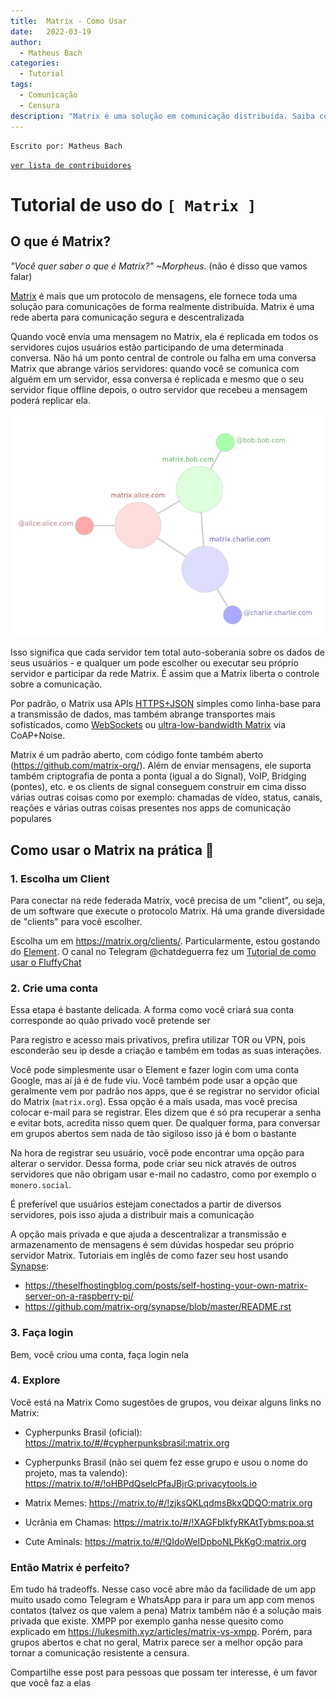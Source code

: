 ```yaml
---
title:  Matrix - Como Usar
date:   2022-03-19
author:
  - Matheus Bach
categories:
  - Tutorial
tags:
  - Comunicação
  - Censura
description: "Matrix é uma solução em comunicação distribuída. Saiba como usar nesse tutorial"
---
```


```
Escrito por: Matheus Bach
```

[```ver lista de contribuidores```](/about/#contribuidores)

# Tutorial de uso do ```[ Matrix ]```

## O que é Matrix?

*"Você quer saber o que é Matrix?" ~Morpheus*. (não é disso que vamos falar)

[Matrix](https://matrix.org/) é mais que um protocolo de mensagens, ele fornece toda uma solução para comunicações de forma realmente distribuída. Matrix é uma rede aberta para comunicação segura e descentralizada

Quando você envia uma mensagem no Matrix, ela é replicada em todos os servidores cujos usuários estão participando de uma determinada conversa. Não há um ponto central de controle ou falha em uma conversa Matrix que abrange vários servidores: quando você se comunica com alguém em um servidor, essa conversa é replicada e mesmo que o seu servidor fique offline depois, o outro servidor que recebeu a mensagem poderá replicar ela.

![media](../stuff/matrix-diagrama.webp)

Isso significa que cada servidor tem total auto-soberania sobre os dados de seus usuários - e qualquer um pode escolher ou executar seu próprio servidor e participar da rede Matrix. É assim que a Matrix liberta o controle sobre a comunicação.

Por padrão, o Matrix usa APIs [HTTPS+JSON](https://matrix.org/docs/spec/client_server/latest.html#api-standards) simples como linha-base para a transmissão de dados, mas também abrange transportes mais sofisticados, como [WebSockets](https://github.com/matrix-org/matrix-doc/blob/master/attic/drafts/websockets.rst) ou [ultra-low-bandwidth Matrix](https://matrix.org/blog/2019/03/12/breaking-the-100-bps-barrier-with-matrix-meshsim-coap-proxy)  via CoAP+Noise.

Matrix é um padrão aberto, com código fonte também aberto (https://github.com/matrix-org/). Além de enviar mensagens, ele suporta também criptografia de ponta a ponta (igual a do Signal), VoIP, Bridging (pontes), etc. e os clients de signal conseguem construir em cima disso várias outras coisas como por exemplo: chamadas de vídeo, status, canais, reações e várias outras coisas presentes nos apps de comunicação populares


## Como usar o Matrix na prática 📩

### 1. Escolha um Client
Para conectar na rede federada Matrix, você precisa de um "client", ou seja, de um software que execute o protocolo Matrix. Há uma grande diversidade de "clients" para você escolher. 

Escolha um em https://matrix.org/clients/. Particularmente, estou gostando do [Element](https://element.io/). O canal no Telegram @chatdeguerra fez um [Tutorial de como usar o FluffyChat](https://t.me/chatdeguerra/79)

### 2. Crie uma conta
Essa etapa é bastante delicada. A forma como você criará sua conta corresponde ao quão privado você pretende ser

Para registro e acesso mais privativos, prefira utilizar TOR ou VPN, pois esconderão seu ip desde a criação e também em todas as suas interações.

Você pode simplesmente usar o Element e fazer login com uma conta Google, mas aí já é de fude viu. Você também pode usar a opção que geralmente vem por padrão nos apps, que é se registrar no servidor oficial do Matrix (```matrix.org```). Essa opção é a mais usada, mas você precisa colocar e-mail para se registrar. Eles dizem que é só pra recuperar a senha e evitar bots, acredita nisso quem quer. De qualquer forma, para conversar em grupos abertos sem nada de tão sigiloso isso já é bom o bastante

Na hora de registrar seu usuário, você pode encontrar uma opção para alterar o servidor. Dessa forma, pode criar seu nick através de outros servidores que não obrigam usar e-mail no cadastro, como por exemplo o ```monero.social```.

É preferível que usuários estejam conectados a partir de diversos servidores, pois isso ajuda a distribuir mais a comunicação

A opção mais privada e que ajuda a descentralizar a transmissão e armazenamento de mensagens é sem dúvidas hospedar seu próprio servidor Matrix. 
Tutoriais em inglês de como fazer seu host usando [Synapse](https://github.com/matrix-org/synapse):
- https://theselfhostingblog.com/posts/self-hosting-your-own-matrix-server-on-a-raspberry-pi/
- https://github.com/matrix-org/synapse/blob/master/README.rst

### 3. Faça login
Bem, você criou uma conta, faça login nela

### 4. Explore
Você está na Matrix
Como sugestões de grupos, vou deixar alguns links no Matrix:

- Cypherpunks Brasil (oficial): https://matrix.to/#/#cypherpunksbrasil:matrix.org

- Cypherpunks Brasil (não sei quem fez esse grupo e usou o nome do projeto, mas ta valendo): https://matrix.to/#/!oHBPdQselcPfaJBjrG:privacytools.io

- Matrix Memes: https://matrix.to/#/!zjksQKLqdmsBkxQDQO:matrix.org

- Ucrânia em Chamas: https://matrix.to/#/!XAGFbIkfyRKAtTybms:poa.st

- Cute Aminals: https://matrix.to/#/!QIdoWeIDpboNLPkKgO:matrix.org

### Então Matrix é perfeito?
Em tudo há tradeoffs. Nesse caso você abre mão da facilidade de um app muito usado como Telegram e WhatsApp para ir para um app com menos contatos (talvez os que valem a pena)
Matrix também não é a solução mais privada que existe. XMPP por exemplo ganha nesse quesito como explicado em https://lukesmith.xyz/articles/matrix-vs-xmpp. Porém, para grupos abertos e chat no geral, Matrix parece ser a melhor opção para tornar a comunicação resistente a censura.

Compartilhe esse post para pessoas que possam ter interesse, é um favor que você faz a elas